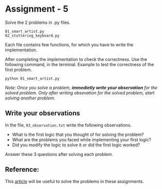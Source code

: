 # Assignment - 5

Solve the 2 problems in .py files.
```
01_smart_artist.py
02_stuttering_keyboard.py 
```

Each file contains few functions, for which you have to write the implementation.

After completing the implementation to check the correctness. 
Use the following command, in the terminal. Example to test the correctness of the first problem.
```
python 01_smart_artist.py
```

*Note: Once you solve a problem, **immedietly write your observation** for the solved problem. Only after writing obsevation for the solved problem, start solving another problem.*

## Write your observations
In the file, `03_observation.txt` write the following observations.
+ What is the first logic that you thought of for solving the problem?
+ What are the problems you faced while implementing your first logic?
+ Did you modify the logic to solve it or did the first logic worked?

Answer these 3 questions after solving each problem.

## Reference:
This [article](https://towardsdatascience.com/regular-expressions-in-python-a212b1c73d7f) will be useful to solve the problems in these assignments.
